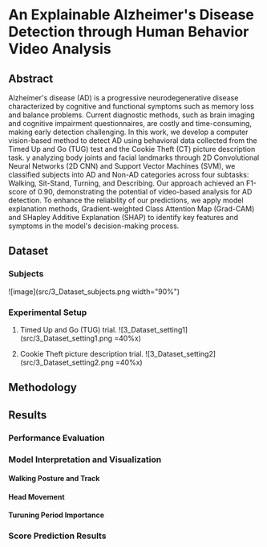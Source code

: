 # An Explainable Alzheimer's Disease Detection through Human Behavior Video Analysis

## Abstract
Alzheimer's disease (AD) is a progressive neurodegenerative disease characterized by cognitive and functional symptoms such as memory loss and balance problems. Current diagnostic methods, such as brain imaging and cognitive impairment questionnaires, are costly and time-consuming, making early detection challenging. In this work, we develop a computer vision-based method to detect AD using behavioral data collected from the Timed Up and Go (TUG) test and the Cookie Theft (CT) picture description task. y analyzing body joints and facial landmarks through 2D Convolutional Neural Networks (2D CNN) and Support Vector Machines (SVM), we classified subjects into AD and Non-AD categories across four subtasks: Walking, Sit-Stand, Turning, and Describing. Our approach achieved an F1-score of 0.90, demonstrating the potential of video-based analysis for AD detection. To enhance the reliability of our predictions, we apply model explanation methods, Gradient-weighted Class Attention Map (Grad-CAM) and SHapley Additive Explanation (SHAP) to identify key features and symptoms in the model's decision-making process.

## Dataset
### Subjects
![image](src/3_Dataset_subjects.png width="90%")

### Experimental Setup
1. Timed Up and Go (TUG) trial.
![3_Dataset_setting1](src/3_Dataset_setting1.png =40%x)

2. Cookie Theft picture description trial.
![3_Dataset_setting2](src/3_Dataset_setting2.png =40%x)

## Methodology

## Results

### Performance Evaluation


### Model Interpretation and Visualization

#### Walking Posture and Track


#### Head Movement


#### Turuning Period Importance

### Score Prediction Results